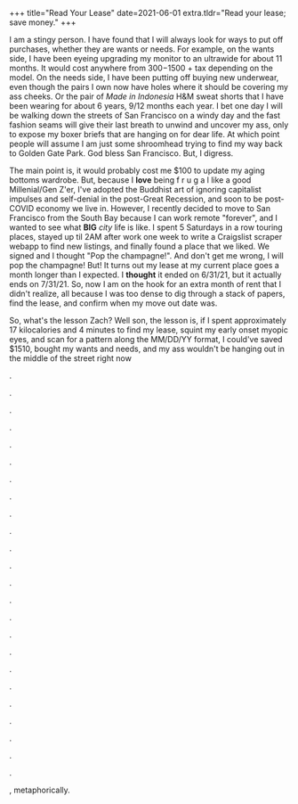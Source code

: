 +++
title="Read Your Lease"
date=2021-06-01
extra.tldr="Read your lease; save money."
+++

I am a stingy person. I have found that I will always look for ways to put off purchases, whether they are wants or needs. For example, on the wants side, I have been eyeing upgrading my monitor to an ultrawide for about 11 months. It would cost anywhere from $300-$1500 + tax depending on the model. On the needs side, I have been putting off buying new underwear, even though the pairs I own now have holes where it should be covering my ass cheeks. Or the pair of _Made in Indonesia_ H&M sweat shorts that I have been wearing for about 6 years, 9/12 months each year. I bet one day I will be walking down the streets of San Francisco on a windy day and the fast fashion seams will give their last breath to unwind and uncover my ass, only to expose my boxer briefs that are hanging on for dear life. At which point people will assume I am just some shroomhead trying to find my way back to Golden Gate Park. God bless San Francisco. But, I digress.

The main point is, it would probably cost me $100 to update my aging bottoms wardrobe. But, because I **love** being f r u g a l like a good Millenial/Gen Z'er, I've adopted the Buddhist art of ignoring capitalist impulses and self-denial in the post-Great Recession, and soon to be post-COVID economy we live in. However, I recently decided to move to San Francisco from the South Bay because I can work remote "forever", and I wanted to see what **BIG** _city_ life is like. I spent 5 Saturdays in a row touring places, stayed up til 2AM after work one week to write a Craigslist scraper webapp to find new listings, and finally found a place that we liked. We signed and I thought "Pop the champagne!". And don't get me wrong, I will pop the champagne! But! It turns out my lease at my current place goes a month longer than I expected. I **thought** it ended on 6/31/21, but it actually ends on 7/31/21. So, now I am on the hook for an extra month of rent that I didn't realize, all because I was too dense to dig through a stack of papers, find the lease, and confirm when my move out date was.

So, what's the lesson Zach? Well son, the lesson is, if I spent approximately 17 kilocalories and 4 minutes to find my lease, squint my early onset myopic eyes, and scan for a pattern along the MM/DD/YY format, I could've saved $1510, bought my wants and needs, and my ass wouldn't be hanging out in the middle of the street right now

.

.

.

.

.

.

.

.

.

.

.

.

.

.

.

.

.

.

.

.

.

.

.

.

, metaphorically.
